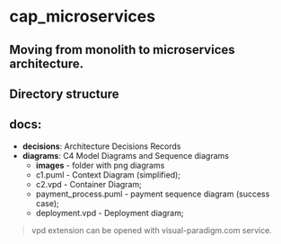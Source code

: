 # cap_microservices
## Moving from monolith to microservices architecture.


## Directory structure
## docs:
- **decisions**: Architecture Decisions Records
- **diagrams**: C4 Model Diagrams and Sequence diagrams
  - **images** - folder with png diagrams 
  - c1.puml - Context Diagram (simplified);
  - c2.vpd - Container Diagram;
  - payment_process.puml - payment sequence diagram (success case);
  - deployment.vpd - Deployment diagram;
  
> vpd extension can be opened with visual-paradigm.com service.